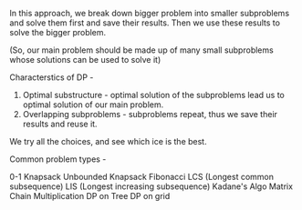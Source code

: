 
In this approach, we break down bigger problem into smaller subproblems and solve them first and save their results. Then we use these results to solve the bigger problem.

(So, our main problem should be made up of many small subproblems whose solutions can be used to solve it)


Characterstics of DP - 
1. Optimal substructure - optimal solution of the subproblems lead us to optimal solution of our main problem.
2. Overlapping subproblems - subproblems repeat, thus we save their results and reuse it.


We try all the choices, and see which ice is the best.


Common problem types - 

0-1 Knapsack
Unbounded Knapsack
Fibonacci
LCS  (Longest common subsequence)
LIS	 (Longest increasing subsequence)
Kadane's Algo
Matrix Chain Multiplication
DP on Tree
DP on grid

